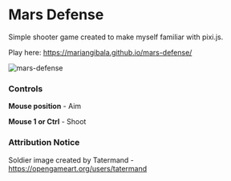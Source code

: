 # Mars Defense

Simple shooter game created to make myself familiar with pixi.js.

Play here:
https://mariangibala.github.io/mars-defense/

![mars-defense](/img/mars-defense.gif?raw=true)

### Controls

**Mouse position** - Aim

**Mouse 1 or Ctrl** - Shoot

### Attribution Notice

Soldier image created by Tatermand - https://opengameart.org/users/tatermand